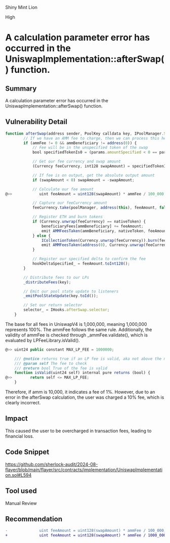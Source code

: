 Shiny Mint Lion

High

# A calculation parameter error has occurred in the UniswapImplementation::afterSwap() function.


## Summary
A calculation parameter error has occurred in the UniswapImplementation::afterSwap() function.
## Vulnerability Detail
```javascript
function afterSwap(address sender, PoolKey calldata key, IPoolManager.SwapParams calldata params, BalanceDelta delta, bytes calldata hookData) public override onlyByPoolManager returns (bytes4 selector_, int128 hookDeltaSpecified_) {
        // If we have an AMM fee to charge, then we can process this here
        if (ammFee != 0 && ammBeneficiary != address(0)) {
            // Fee will be in the unspecified token of the swap
            bool specifiedTokenIs0 = (params.amountSpecified < 0 == params.zeroForOne);

            // Get our fee currency and swap amount
            (Currency feeCurrency, int128 swapAmount) = specifiedTokenIs0 ? (key.currency1, delta.amount1()) : (key.currency0, delta.amount0());

            // If fee is on output, get the absolute output amount
            if (swapAmount < 0) swapAmount = -swapAmount;

            // Calculate our fee amount
@>>            uint feeAmount = uint128(swapAmount) * ammFee / 100_000;

            // Capture our feeCurrency amount
            feeCurrency.take(poolManager, address(this), feeAmount, false);

            // Register ETH and burn tokens
            if (Currency.unwrap(feeCurrency) == nativeToken) {
                beneficiaryFees[ammBeneficiary] += feeAmount;
                emit AMMFeesTaken(ammBeneficiary, nativeToken, feeAmount);
            } else {
                ICollectionToken(Currency.unwrap(feeCurrency)).burn(feeAmount);
                emit AMMFeesTaken(address(0), Currency.unwrap(feeCurrency), feeAmount);
            }

            // Register our specified delta to confirm the fee
            hookDeltaSpecified_ = feeAmount.toInt128();
        }

        // Distribute fees to our LPs
        _distributeFees(key);

        // Emit our pool state update to listeners
        _emitPoolStateUpdate(key.toId());

        // Set our return selector
        selector_ = IHooks.afterSwap.selector;
    }
```
The base for all fees in UniswapV4 is 1,000,000, meaning 1,000,000 represents 100%. The ammFee follows the same rule. Additionally, the validity of ammFee is checked through _ammFee.validate(), which is evaluated by LPFeeLibrary.isValid().
```javascript
@>> uint24 public constant MAX_LP_FEE = 1000000;

    /// @notice returns true if an LP fee is valid, aka not above the maxmimum permitted fee
    /// @param self The fee to check
    /// @return bool True of the fee is valid
    function isValid(uint24 self) internal pure returns (bool) {
@>>        return self <= MAX_LP_FEE;
    }
```
Therefore, if amm is 10,000, it indicates a fee of 1%. However, due to an error in the afterSwap calculation, the user was charged a 10% fee, which is clearly incorrect.
## Impact
This caused the user to be overcharged in transaction fees, leading to financial loss.
## Code Snippet
https://github.com/sherlock-audit/2024-08-flayer/blob/main/flayer/src/contracts/implementation/UniswapImplementation.sol#L594
## Tool used

Manual Review

## Recommendation
```diff
-              uint feeAmount = uint128(swapAmount) * ammFee / 100_000;
+              uint feeAmount = uint128(swapAmount) * ammFee / 1000_000;
```